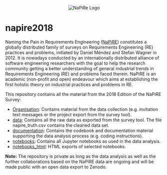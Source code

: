 <p align="center">
  <img src="http://napire.org/assets/napire-Logo.jpg" alt="NaPiRe Logo">
</p>

# napire2018

Naming the Pain in Requirements Engineering ([NaPiRE](http://napire.org/#/home)) constitutes a globally distributed family of surveys on Requirements Engineering (RE) practices and problems, initiated by Daniel Méndez and Stefan Wagner in 2012. It is nowadays conducted by an internationally distributed alliance of software engineering researchers with the goal to help the research community getting a better understanding of general industrial trends in Requirements Engineering (RE) and problems faced therein. NaPiRE is an academic (non-profit and open) endeavour which aims at establishing the first holistic theory on industrial practices and problems in RE.

This repository contains all the material from the 2018 Edition of the NaPiRE Survey:

- [Organisation](https://github.com/NaPiRE/napire2018/tree/master/Organisation): Contains material from the data collection (e.g. invitation text messages or the project export from the survey tool).
- [data](https://github.com/NaPiRE/napire2018/tree/master/data): Contains all the raw data as exported from the survey tool. The file napire_truth.csv contains the cleaned data set.
- [documentation](https://github.com/NaPiRE/napire2018/tree/master/documentation): Contains the codebook and documentation material supporting the data analysis process (e.g. coding instructions).
- [notebooks](https://github.com/NaPiRE/napire2018/tree/master/notebooks): Contains all Jupyter notebooks as used in the data analysis.
- [notebooks_html](https://github.com/NaPiRE/napire2018/tree/master/notebooks_html): HTML exports of selected notebooks.

**Note:** The repository is private as long as the data analysis as well as the further collaborations based on the NaPiRE data are ongoing and will be made public with an open data export to Zenodo.
